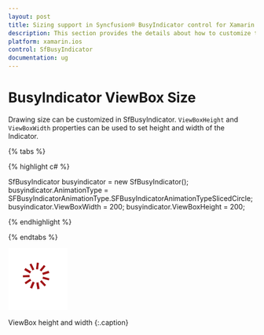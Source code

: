 ```yaml
---
layout: post
title: Sizing support in Syncfusion® BusyIndicator control for Xamarin.iOS
description: This section provides the details about how to customize the size of the animation type for Xamarin.iOS
platform: xamarin.ios
control: SfBusyIndicator
documentation: ug
---
```


# BusyIndicator ViewBox Size

Drawing size can be customized in SfBusyIndicator. `ViewBoxHeight` and `ViewBoxWidth` properties can be used to set height and width of the Indicator.

{% tabs %}

{% highlight c# %}

SfBusyIndicator busyindicator = new SfBusyIndicator();
busyindicator.AnimationType = SFBusyIndicatorAnimationType.SFBusyIndicatorAnimationTypeSlicedCircle;
busyindicator.ViewBoxWidth = 200;
busyindicator.ViewBoxHeight = 200;
	
{% endhighlight %}

{% endtabs %}

![The Sizing_img1](images/Sizing_img1.png)                       

ViewBox height and width
{:.caption}
